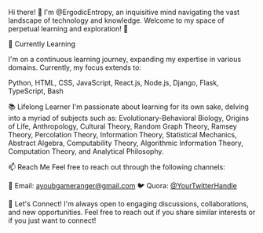 Hi there! 👋
I'm @ErgodicEntropy, an inquisitive mind navigating the vast landscape of technology and knowledge. Welcome to my space of perpetual learning and exploration! 🚀

🌱 Currently Learning

I'm on a continuous learning journey, expanding my expertise in various domains. Currently, my focus extends to:

Python, HTML, CSS, JavaScript, React.js, Node.js, Django, Flask, TypeScript, Bash

📚 Lifelong Learner
I'm passionate about learning for its own sake, delving into a myriad of subjects such as:
Evolutionary-Behavioral Biology, Origins of Life, Anthropology, Cultural Theory, Random Graph Theory, Ramsey Theory, Percolation Theory, Information Theory, Statistical Mechanics, Abstract Algebra, Computability Theory, Algorithmic Information Theory, Computation Theory, and Analytical Philosophy.



📫 Reach Me
Feel free to reach out through the following channels:

📧 Email: ayoubgameranger@gmail.com
🐦 Quora: [@YourTwitterHandle](https://www.quora.com/profile/Ayoub-Sbai-5)


🚀 Let's Connect!
I'm always open to engaging discussions, collaborations, and new opportunities. Feel free to reach out if you share similar interests or if you just want to connect!

<!---
ErgodicEntropy/ErgodicEntropy is a ✨ special ✨ repository because its `README.md` (this file) appears on your GitHub profile.
You can click the Preview link to take a look at your changes.
--->
